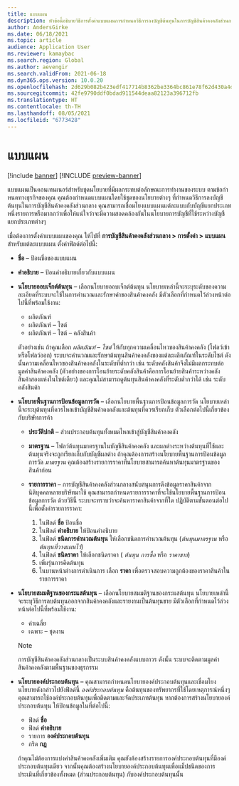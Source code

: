 ```yaml
---
title: แบบแผน
description: หัวข้อนี้อธิบายวิธีการตั้งค่าแบบแผนการกําหนดวิธีการลงบัญชีต้นทุนในการบัญชีสินค้าคงคลังส่วนกลาง
author: AndersGirke
ms.date: 06/18/2021
ms.topic: article
audience: Application User
ms.reviewer: kamaybac
ms.search.region: Global
ms.author: aevengir
ms.search.validFrom: 2021-06-18
ms.dyn365.ops.version: 10.0.20
ms.openlocfilehash: 2d629b082b423edf417714b8362be3364bc861e78f62d430a4d7083b8c49611a
ms.sourcegitcommit: 42fe9790ddf0bdad911544deaa82123a396712fb
ms.translationtype: HT
ms.contentlocale: th-TH
ms.lasthandoff: 08/05/2021
ms.locfileid: "6773428"
---
```

# <a name="conventions"></a>แบบแผน

[!include [banner](../includes/banner.md)]
[!INCLUDE [preview-banner](../includes/preview-banner.md)]

แบบแผนเป็นคอนเทนเนอร์สำหรับชุดนโยบายที่มีผลกระทบต่อลักษณะการทำงานของระบบ ตามข้อกําหนดทางธุรกิจของคุณ คุณต้องกําหนดแบบแผนโดยใช้ชุดของนโยบายต่างๆ ที่กําหนดวิธีการลงบัญชีต้นทุนในการบัญชีสินค้าคงคลังส่วนกลาง คุณสามารถเชื่อมโยงแบบแผนแต่ละแบบกับบัญชีแยกประเภทหนึ่งรายการหรือมากกว่าเพื่อให้แน่ใจว่าจะมีความสอดคล้องกันในนโยบายการบัญชีที่ใช้ระหว่างบัญชีแยกประเภทต่างๆ

เมื่อต้องการตั้งค่าแบบแผนของคุณ ให้ไปที่ **การบัญชีสินค้าคงคลังส่วนกลาง \> การตั้งค่า \> แบบแผน** สำหรับแต่ละแบบแผน ตั้งค่าฟิลด์ต่อไปนี้:

- **ชื่อ** – ป้อนชื่อของแบบแผน
- **คำอธิบาย** – ป้อนคำอธิบายเกี่ยวกับแบบแผน
- **นโยบายออบเจ็กต์ต้นทุน** – เลือกนโยบายออบเจ็กต์ต้นทุน นโยบายเหล่านี้จะระบุระดับของความละเอียดที่ระบบจะใช้ในการคํานวณและรักษาค่าของสินค้าคงคลัง มีตัวเลือกที่กำหนดไว้ล่วงหน้าต่อไปนี้ที่พร้อมใช้งาน:

    - ผลิตภัณฑ์
    - ผลิตภัณฑ์ – ไซต์
    - ผลิตภัณฑ์ – ไซต์ – คลังสินค้า

    ตัวอย่างเช่น ถ้าคุณเลือก *ผลิตภัณฑ์ – ไซต์* ให้กับทุกความเคลื่อนไหวของสินค้าคงคลัง (โฟลว์เข้าหรือโฟลว์ออก) ระบบจะคํานวณและรักษาต้นทุนสินค้าคงคลังของแต่ละผลิตภัณฑ์ในระดับไซต์ ดังนั้นความเคลื่อนไหวของสินค้าคงคลังในระดับที่ต่ำกว่า เช่น ระดับคลังสินค้าจึงไม่มีผลกระทบต่อมูลค่าสินค้าคงคลัง (ตัวอย่างของการโอนย้ายระดับคลังสินค้าคือการโอนย้ายสินค้าระหว่างคลังสินค้าสองแห่งในไซต์เดียว) และคุณไม่สามารถดูต้นทุนสินค้าคงคลังที่ระดับต่ำกว่าได้ เช่น ระดับคลังสินค้า

- **นโยบายพื้นฐานการป้อนข้อมูลการวัด** – เลือกนโยบายพื้นฐานการป้อนข้อมูลการวัด นโยบายเหล่านี้จะระบุต้นทุนที่ควรไหลเข้าบัญชีสินค้าคงคลังและต้นทุนที่ควรเรียกเก็บ ตัวเลือกต่อไปนี้เกี่ยวข้องกับบริษัทการค้า

    - **ประวัติปกติ** – ส่วนประกอบต้นทุนทั้งหมดไหลเข้าสู่บัญชีสินค้าคงคลัง
    - **มาตรฐาน** – โฟลว์ต้นทุนมาตรฐานในบัญชีสินค้าคงคลัง และผลต่างระหว่างต้นทุนที่ใช้และต้นทุนจริงจะถูกเรียกเก็บกับบัญชีผลต่าง ถ้าคุณต้องการสร้างนโยบายพื้นฐานการป้อนข้อมูลการวัด *มาตรฐาน* คุณต้องสร้างรายการราคาที่นโยบายสามารถค้นหาต้นทุนมาตรฐานของสินค้าก่อน
    - **รายการราคา** – การบัญชีสินค้าคงคลังส่วนกลางสนับสนุนการดึงข้อมูลราคาสินค้าจากนิติบุคคลหลายบริษัทมาใช้ คุณสามารถกําหนดรายการราคาที่จะใช้นโยบายพื้นฐานการป้อนข้อมูลการวัด ด้วยวิธีนี้ ระบบจะทราบว่าจะค้นหาราคาสินค้าจากที่ใด ปฏิบัติตามขั้นตอนต่อไปนี้เพื่อตั้งค่ารายการราคา:

        1. ในฟิลด์ **ชื่อ** ป้อนชื่อ
        1. ในฟิลด์ **คำอธิบาย** ให้ป้อนคำอธิบาย
        1. ในฟิลด์ **ชนิดการคำนวณต้นทุน** ให้เลือกชนิดการคำนวณต้นทุน (*ต้นทุนมาตรฐาน* หรือ *ต้นทุนที่วางแผนไว้*)
        1. ในฟิลด์ **ชนิดราคา** ให้เลือกชนิดราคา ( *ต้นทุน* *การซื้อ* หรือ *ราคาขาย*)
        1. เพิ่มรุ่นการคิดต้นทุน
        1. ในบานหน้าต่างการดำเนินการ เลือก **ราคา** เพื่อตรวจสอบความถูกต้องของราคาสินค้าในรายการราคา

- **นโยบายสมมติฐานของกระแสต้นทุน** – เลือกนโยบายสมมติฐานของกระแสต้นทุน นโยบายเหล่านี้จะระบุวิธีการลบต้นทุนออกจากสินค้าคงคลังและรายงานเป็นต้นทุนขาย มีตัวเลือกที่กำหนดไว้ล่วงหน้าต่อไปนี้ที่พร้อมใช้งาน:

    - ค่าเฉลี่ย
    - เฉพาะ – ชุดงาน

    > [!NOTE]
    > การบัญชีสินค้าคงคลังส่วนกลางเป็นระบบสินค้าคงคลังแบบถาวร ดังนั้น ระบบจะติดตามมูลค่าสินค้าคงคลังตามพื้นฐานของธุรกรรม

- **นโยบายองค์ประกอบต้นทุน** – คุณสามารถกําหนดนโยบายองค์ประกอบต้นทุนและเชื่อมโยงนโยบายดังกล่าวไปยังฟิลด์นี้ *องค์ประกอบต้นทุน* คือต้นทุนของทรัพยากรที่ใช้โดยเหตุการณ์หนึ่งๆ คุณสามารถใช้องค์ประกอบต้นทุนเพื่อติดตามและจัดประเภทต้นทุน หากต้องการสร้างนโยบายองค์ประกอบต้นทุน ให้ป้อนข้อมูลในที่ต่อไปนี้:

    - ฟิลด์ **ชื่อ**
    - ฟิลด์ **คำอธิบาย**
    - รายการ **องค์ประกอบต้นทุน**
    - กริด **กฎ**

    ถ้าคุณไม่ต้องการแบ่งค่าสินค้าคงคลังเพิ่มเติม คุณยังต้องสร้างรายการองค์ประกอบต้นทุนที่มีองค์ประกอบต้นทุนเดียว จากนั้นคุณต้องสร้างนโยบายองค์ประกอบต้นทุนเพื่อแม็ปชนิดของการประเมินที่เกี่ยวข้องทั้งหมด (ส่วนประกอบต้นทุน) กับองค์ประกอบต้นทุนนั้น
